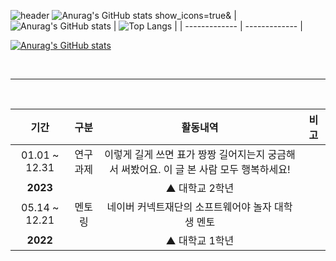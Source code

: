 ![header](https://capsule-render.vercel.app/api?type=waving&color=3E54AC&height=250&text=Rossum&animation=fadeIn&fontColor=EEEEEE&fontSize=100&fontAlignY=40&desc=Hello%20World!&descAlign=64)
![Anurag's GitHub stats](https://github-readme-stats.vercel.app/api?username=achieven123)
show_icons=true&
|![Anurag's GitHub stats](https://github-readme-stats.vercel.app/api?username=achieven123&theme=buefy) | ![Top Langs](https://github-readme-stats.vercel.app/api/top-langs/?username=achieven123&layout=compact&theme=buefy) |
| ------------- | ------------- |

[![Anurag's GitHub stats](https://github-readme-stats.vercel.app/api?username=anuraghazra)](https://github.com/anuraghazra/github-readme-stats)


<br>
<hr>
<br>

| 기간 | 구분 | 활동내역 | 비고 |
| :---: | :---: | :---: | :---: |
| 01.01 ~ 12.31 | 연구<br>과제| 이렇게 길게 쓰면 표가 짱짱 길어지는지 궁금해서 써봤어요. 이 글 본 사람 모두 행복하세요! |  |
| **2023**  |  | ▲ 대학교 2학년 |  |
| 05.14 ~ 12.21 | 멘토링| 네이버 커넥트재단의 소프트웨어야 놀자 대학생 멘토 |  |
| **2022**  |  | ▲ 대학교 1학년 |  |
